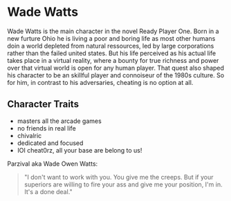# Wade Watts

Wade Watts is the main character in the novel Ready Player One. Born in a new furture Ohio he is living a poor and boring life as most other humans doin a world depleted from natural ressources, led by large corporations rather than the failed united states. But his life perceived as his actual life takes place in a virtual reality, where a bounty for true richness and power over that virtual world is open for any human player. That quest also shaped his character to be an skillful player and connoiseur of the 1980s culture. So for him, in contrast to his adversaries, cheating is no option at all.

## Character Traits
* masters all the arcade games
* no friends in real life
* chivalric
* dedicated and focused
* IOI cheat0rz, all your base are belong to us!

Parzival aka Wade Owen Watts:
> "I don't want to work with you. You give me the creeps. But if your superiors 
> are willing to fire your ass and give me your position, I'm in. It's a done deal."


